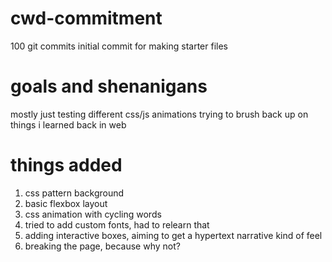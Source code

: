 # cwd-commitment
100 git commits
initial commit for making starter files

# goals and shenanigans
mostly just testing different css/js animations
trying to brush back up on things i learned back in web

# things added
1. css pattern background
1. basic flexbox layout
1. css animation with cycling words
1. tried to add custom fonts, had to relearn that
1. adding interactive boxes, aiming to get a hypertext narrative kind of feel
1. breaking the page, because why not?


